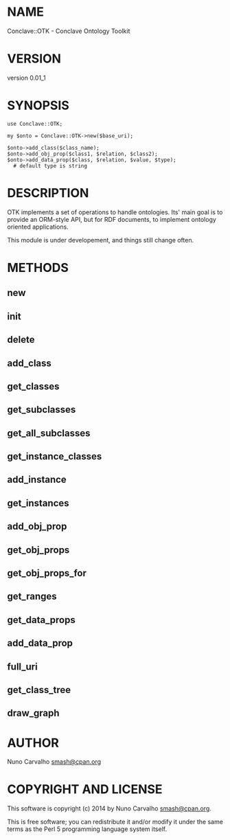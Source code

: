 # NAME

Conclave::OTK - Conclave Ontology Toolkit

# VERSION

version 0.01\_1

# SYNOPSIS

    use Conclave::OTK;

    my $onto = Conclave::OTK->new($base_uri);

    $onto->add_class($class_name);
    $onto->add_obj_prop($class1, $relation, $class2);
    $onto->add_data_prop($class, $relation, $value, $type);
      # default type is string

# DESCRIPTION

OTK implements a set of operations to handle ontologies. Its' main goal
is to provide an ORM-style API, but for RDF documents, to implement
ontology oriented applications.

This module is under developement, and things still change often.

# METHODS

## new

## init

## delete

## add\_class

## get\_classes

## get\_subclasses

## get\_all\_subclasses

## get\_instance\_classes

## add\_instance

## get\_instances

## add\_obj\_prop

## get\_obj\_props

## get\_obj\_props\_for

## get\_ranges

## get\_data\_props

## add\_data\_prop

## full\_uri

## get\_class\_tree

## draw\_graph

# AUTHOR

Nuno Carvalho <smash@cpan.org>

# COPYRIGHT AND LICENSE

This software is copyright (c) 2014 by Nuno Carvalho <smash@cpan.org>.

This is free software; you can redistribute it and/or modify it under
the same terms as the Perl 5 programming language system itself.
